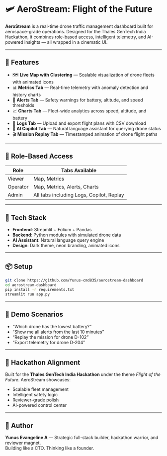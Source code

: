 # 🛩️ AeroStream: Flight of the Future

**AeroStream** is a real-time drone traffic management dashboard built for aerospace-grade operations. Designed for the Thales GenTech India Hackathon, it combines role-based access, intelligent telemetry, and AI-powered insights — all wrapped in a cinematic UI.

---

## 🚀 Features

- 🗺️ **Live Map with Clustering** — Scalable visualization of drone fleets with animated icons
- 📊 **Metrics Tab** — Real-time telemetry with anomaly detection and history charts
- 🚨 **Alerts Tab** — Safety warnings for battery, altitude, and speed thresholds
- 📈 **Charts Tab** — Fleet-wide analytics across speed, altitude, and battery
- 📂 **Logs Tab** — Upload and export flight plans with CSV download
- 🤖 **AI Copilot Tab** — Natural language assistant for querying drone status
- 🎬 **Mission Replay Tab** — Timestamped animation of drone flight paths

---

## 🔐 Role-Based Access

| Role      | Tabs Available                              |
|-----------|---------------------------------------------|
| Viewer    | Map, Metrics                                |
| Operator  | Map, Metrics, Alerts, Charts                |
| Admin     | All tabs including Logs, Copilot, Replay    |

---

## 🧠 Tech Stack

- **Frontend**: Streamlit + Folium + Pandas
- **Backend**: Python modules with simulated drone data
- **AI Assistant**: Natural language query engine
- **Design**: Dark theme, neon branding, animated icons

---

## 📦 Setup

```bash
git clone https://github.com/Yunus-cmd835/aerostream-dashboard
cd aerostream-dashboard
pip install -r requirements.txt
streamlit run app.py
```

---

## 🧪 Demo Scenarios

- “Which drone has the lowest battery?”
- “Show me all alerts from the last 10 minutes”
- “Replay the mission for drone D-102”
- “Export telemetry for drone D-204”

---

## 🎯 Hackathon Alignment

Built for the **Thales GenTech India Hackathon** under the theme _Flight of the Future_. AeroStream showcases:

- Scalable fleet management  
- Intelligent safety logic  
- Reviewer-grade polish  
- AI-powered control center

---

## 🧠 Author

**Yunus Evangeline A** — Strategic full-stack builder, hackathon warrior, and reviewer magnet.  
Building like a CTO. Thinking like a founder.

